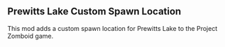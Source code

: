 ## Prewitts Lake Custom Spawn Location
This mod adds a custom spawn location for Prewitts Lake to the Project Zomboid game.